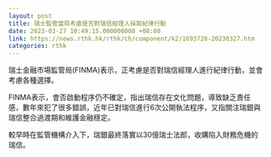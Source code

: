 ```yaml
---
layout: post
title: 瑞士監管當局考慮是否對瑞信經理人採取紀律行動
date: 2023-03-27 10:49:15.000000000 +08:00
link: https://news.rthk.hk/rthk/ch/component/k2/1693728-20230327.htm
categories: rthk
---
```


瑞士金融市場監管局(FINMA)表示，正考慮是否對瑞信經理人進行紀律行動，並會考慮各種選擇。

FINMA表示，會否啟動程序仍不確定，指出瑞信存在文化問題，導致缺乏責任感，數年來犯了很多錯誤，近年已對瑞信進行6次公開執法程序，又指關注瑞銀與瑞信整合過渡期和維護金融穩定。

較早時在監管機構介入下，瑞銀最終落實以30億瑞士法郎，收購陷入財務危機的瑞信。
